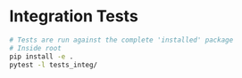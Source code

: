 # Integration Tests

```bash
# Tests are run against the complete 'installed' package
# Inside root
pip install -e .
pytest -l tests_integ/
```
